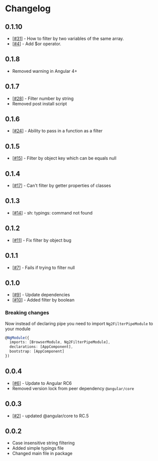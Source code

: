 # Changelog

## 0.1.10
* [[#31](https://github.com/VadimDez/ng2-filter-pipe/issues/31)] - How to filter by two variables of the same array.
* [[#4](https://github.com/VadimDez/ng2-filter-pipe/issues/4)] - Add $or operator.

## 0.1.8
* Removed warning in Angular 4+

## 0.1.7
* [[#28](https://github.com/VadimDez/ng2-filter-pipe/pull/28)] - Filter number by string
* Removed post install script

## 0.1.6
* [[#24](https://github.com/VadimDez/ng2-filter-pipe/pull/24)] - Ability to pass in a function as a filter

## 0.1.5
* [[#15](https://github.com/VadimDez/ng2-filter-pipe/issues/15)] - Filter by object key which can be equals null

## 0.1.4
* [[#17](https://github.com/VadimDez/ng2-filter-pipe/issues/17)] - Can't filter by getter properties of classes

## 0.1.3
* [[#14](https://github.com/VadimDez/ng2-filter-pipe/issues/14)] - sh: typings: command not found

## 0.1.2
* [[#11](https://github.com/VadimDez/ng2-filter-pipe/issues/11)] - Fix filter by object bug

## 0.1.1
* [[#7](https://github.com/VadimDez/ng2-filter-pipe/issues/7)] - Fails if trying to filter null

## 0.1.0
* [[#9](https://github.com/VadimDez/ng2-filter-pipe/issues/9)] - Update dependencies
* [[#10](https://github.com/VadimDez/ng2-filter-pipe/issues/10)] - Added filter by boolean

### Breaking changes
Now instead of declaring pipe you need to import `Ng2FilterPipeModule` to your module
```ts
@NgModule({
  imports: [BrowserModule, Ng2FilterPipeModule],
  declarations: [AppComponent],
  bootstrap: [AppComponent]
})
```


## 0.0.4

* [[#6](https://github.com/VadimDez/ng2-filter-pipe/issues/6)] - Update to Angular RC6
* Removed version lock from peer dependency `@angular/core`


## 0.0.3

* [[#2](https://github.com/VadimDez/ng2-filter-pipe/issues/2)] - updated @angular/core to RC.5

## 0.0.2

* Case insensitive string filtering
* Added simple typings file
* Changed main file in package